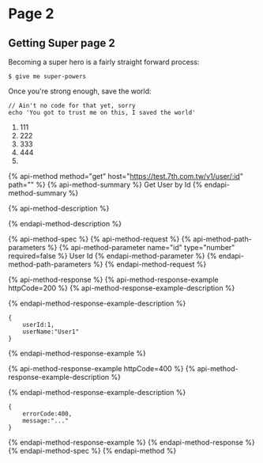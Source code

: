 # Page 2

## Getting Super page 2

Becoming a super hero is a fairly straight forward process:

```
$ give me super-powers
```

Once you're strong enough, save the world:

```
// Ain't no code for that yet, sorry
echo 'You got to trust me on this, I saved the world'
```

1. 111
2. 222
3. 333
4. 444
5. 
{% api-method method="get" host="https://test.7th.com.tw/v1/user/:id" path="" %}
{% api-method-summary %}
Get User by Id
{% endapi-method-summary %}

{% api-method-description %}

{% endapi-method-description %}

{% api-method-spec %}
{% api-method-request %}
{% api-method-path-parameters %}
{% api-method-parameter name="id" type="number" required=false %}
User Id
{% endapi-method-parameter %}
{% endapi-method-path-parameters %}
{% endapi-method-request %}

{% api-method-response %}
{% api-method-response-example httpCode=200 %}
{% api-method-response-example-description %}

{% endapi-method-response-example-description %}

```
{
    userId:1,
    userName:"User1"
}
```
{% endapi-method-response-example %}

{% api-method-response-example httpCode=400 %}
{% api-method-response-example-description %}

{% endapi-method-response-example-description %}

```
{
    errorCode:400,
    message:"..."
}
```
{% endapi-method-response-example %}
{% endapi-method-response %}
{% endapi-method-spec %}
{% endapi-method %}

